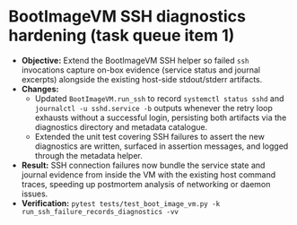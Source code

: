 # BootImageVM SSH diagnostics hardening (task queue item 1)

- **Objective:** Extend the BootImageVM SSH helper so failed `ssh` invocations
  capture on-box evidence (service status and journal excerpts) alongside the
  existing host-side stdout/stderr artifacts.
- **Changes:**
  - Updated `BootImageVM.run_ssh` to record `systemctl status sshd` and
    `journalctl -u sshd.service -b` outputs whenever the retry loop exhausts
    without a successful login, persisting both artifacts via the diagnostics
    directory and metadata catalogue.
  - Extended the unit test covering SSH failures to assert the new diagnostics
    are written, surfaced in assertion messages, and logged through the metadata
    helper.
- **Result:** SSH connection failures now bundle the service state and journal
  evidence from inside the VM with the existing host command traces, speeding up
  postmortem analysis of networking or daemon issues.
- **Verification:** `pytest tests/test_boot_image_vm.py -k run_ssh_failure_records_diagnostics -vv`
